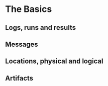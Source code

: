 # The Basics

## <a id="logs-runs-results"></a>Logs, runs and results

## <a id="messages"></a>Messages

## <a id="locations"></a>Locations, physical and logical

## <a id="artifacts"></a>Artifacts
